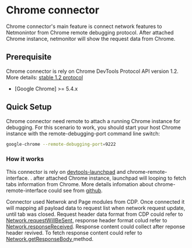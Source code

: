 # Chrome connector
Chrome connector's main feature is connect network features to Netmonintor from Chrome remote debugging protocol. After attached Chrome instance, netmonitor will show the request data from Chrome. 

## Prerequisite
Chrome connector is rely on Chrome DevTools Protocol API version 1.2.
More details: [stable 1.2 protocol](https://chromedevtools.github.io/devtools-protocol/1-2/)
* [Google Chrome] >= 5.4.x

## Quick Setup

Chrome connector need remote to attach a running Chrome instance for debugging. For this scenario to work, you should start your host Chrome instance with the remote-debugging-port command line switch:

```bash
google-chrome --remote-debugging-port=9222
```

### How it works

This connector is rely on [devtools-launchpad](https://github.com/devtools-html/devtools-core/blob/master/packages/devtools-launchpad/#readme) and chrome-remote-interface.
. after attached Chrome instance, launchpad will looping to fetch tabs information from Chrome.
More details infomation about chrome-remote-interface could see from [github](https://github.com/cyrus-and/chrome-remote-interface).

Connector used Netwrok and Page modules from CDP. Once connected it will mapping all payload data to request list when network request update, until tab was closed.
Request header data format from CDP could refer to [Network.requestWillBeSent](https://chromedevtools.github.io/devtools-protocol/1-2/Network/#event-requestWillBeSent), response header format colud refer to [Network.responseReceived](https://chromedevtools.github.io/devtools-protocol/1-2/Network/#event-responseReceived).
Response content could collect after reponse header revived. To fetch response content could refer to [Network.getResponseBody
](https://chromedevtools.github.io/devtools-protocol/1-2/Network/#event-responseReceived) method.
